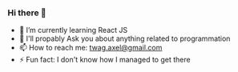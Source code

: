 ### Hi there 👋

- 🌱 I’m currently learning React JS
- 💬 I'll propably Ask you about anything related to programmation
- 📫 How to reach me: twag.axel@gmail.com
- ⚡ Fun fact: I don't know how I managed to get there
